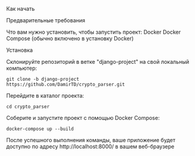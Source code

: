 Как начать

Предварительные требования

Что вам нужно установить, чтобы запустить проект:
    Docker
    Docker Compose (обычно включено в установку Docker)

Установка

Склонируйте репозиторий в ветке "django-project" на свой локальный компьютер:
```
git clone -b django-project https://github.com/DamirTD/crypto_parser.git
```
Перейдите в каталог проекта:
```
cd crypto_parser
```
Соберите и запустите проект с помощью Docker Compose:
```
docker-compose up --build
```

После успешного выполнения команды, ваше приложение будет доступно по адресу http://localhost:8000/ в вашем веб-браузере
